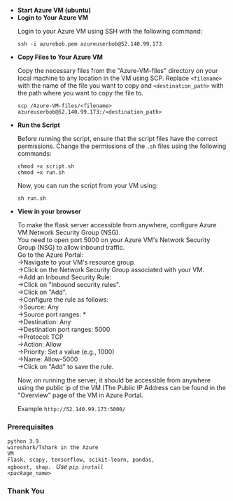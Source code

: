 <ul>
  <li><b>Start Azure VM (ubuntu) </b>  </li>
  <li><b>Login to Your Azure VM</b>
    <p>Login to your Azure VM using SSH with the following command:</p>
    <pre><code>ssh -i azurebob.pem azureuserbob@52.140.99.173</code></pre>
  </li>
  <li><b>Copy Files to Your Azure VM</b>
    <p>Copy the necessary files from the "Azure-VM-files" directory on your local machine to any location in the VM using SCP. Replace <code>&lt;filename&gt;</code> with the name of the file you want to copy and <code>&lt;destination_path&gt;</code> with the path where you want to copy the file to.</p>
    <pre><code>scp /Azure-VM-files/&lt;filename&gt; azureuserbob@52.140.99.173:/&lt;destination_path&gt;</code></pre>
  </li>
  <li><b>Run the Script</b>
    <p>Before running the script, ensure that the script files have the correct permissions. Change the permissions of the <code>.sh</code> files using the following commands:</p>
    <pre><code>chmod +x script.sh
chmod +x run.sh</code></pre>
    <p>Now, you can run the script from your VM using:</p>
    <pre><code>sh run.sh</code></pre>
  </li>
  <li><b>View in your browser</b>
    <p>To make the flask server accessible from anywhere, configure Azure VM Network Security Group (NSG).<br>
      You need to open port 5000 on your Azure VM's Network Security Group (NSG) to allow inbound traffic.<br>
      Go to the Azure Portal:<br>
      ->Navigate to your VM's resource group.<br>
      ->Click on the Network Security Group associated with your VM.<br>
      ->Add an Inbound Security Rule:<br>
      ->Click on "Inbound security rules".<br>
      ->Click on "Add".<br>
      ->Configure the rule as follows:<br>
      ->Source: Any<br>
      ->Source port ranges: *<br>
      ->Destination: Any<br>
      ->Destination port ranges: 5000<br>
      ->Protocol: TCP<br>
      ->Action: Allow<br>
      ->Priority: Set a value (e.g., 1000)<br>
      ->Name: Allow-5000<br>
      ->Click on "Add" to save the rule.</p>
    <p>Now, on running the server, it should be accessible from anywhere using the public ip of the VM (The Public IP Address can be found in the "Overview" page of the VM in Azure Portal. </p>
    Example <code>http://52.140.99.173:5000/</code>
  </li>
</ul>

### Prerequisites
<code>python 3.9</code><br>
<code>wireshark/Tshark in the Azure VM</code><br>
<code>Flask, scapy, tensorflow, scikit-learn, pandas, xgboost, shap. </code> <i>Use <code>pip install <package_name></code></i><br>

### Thank You
